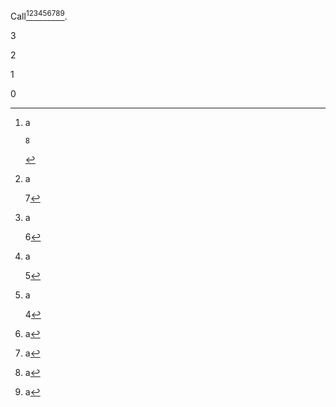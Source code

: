 Call[^1][^2][^3][^4][^5][^6][^7][^8][^9].

[^1]: a

        8

[^2]: a

       7

[^3]: a

      6

[^4]: a

     5

[^5]: a

    4

[^6]: a

   3

[^7]: a

  2

[^8]: a

 1

[^9]: a

0
